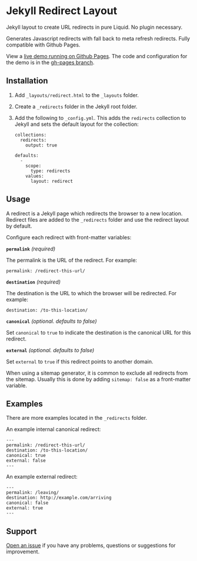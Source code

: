 # Jekyll Redirect Layout

Jekyll layout to create URL redirects in pure Liquid. No plugin necessary.

Generates Javascript redirects with fall back to meta refresh redirects. Fully compatible with Github Pages.

View a [live demo running on Github Pages](https://jekylltools.github.io/jekyll-redirect-layout/examples/). The code and configuration for the demo is in the [gh-pages branch](https://github.com/jekylltools/jekyll-redirect-layout/tree/gh-pages).

## Installation

1. Add `_layouts/redirect.html` to the `_layouts` folder.

2. Create a `_redirects` folder in the Jekyll root folder.

3. Add the following to `_config.yml`. This adds the `redirects` collection to Jekyll and sets the default layout for the collection:

	```
	collections:
	  redirects:
	    output: true

	defaults:
	  -
	    scope:
	      type: redirects
	    values:
	      layout: redirect
	```

## Usage

A redirect is a Jekyll page which redirects the browser to a new location. Redirect files are added to the `_redirects` folder and use the redirect layout by default.

Configure each redirect with front-matter variables:

**`permalink`** _(required)_

The permalink is the URL of the redirect. For example:

```
permalink: /redirect-this-url/
```

**`destination`** _(required)_

The destination is the URL to which the browser will be redirected. For example:

```
destination: /to-this-location/
```

**`canonical`** _(optional. defaults to false)_

Set `canonical` to `true` to indicate the destination is the canonical URL for this redirect.

**`external`** _(optional. defaults to false)_

Set `external` to `true` if this redirect points to another domain.

When using a sitemap generator, it is common to exclude all redirects from the sitemap. Usually this is done by adding `sitemap: false` as a front-matter variable.

## Examples

There are more examples located in the `_redirects` folder.

An example internal canonical redirect:

```
---
permalink: /redirect-this-url/
destination: /to-this-location/
canonical: true
external: false
---
```

An example external redirect:

```
---
permalink: /leaving/
destination: http://example.com/arriving
canonical: false
external: true
---
```

## Support

[Open an issue](https://github.com/jekylltools/jekyll-redirect-layout/issues) if you have any problems, questions or suggestions for improvement.

